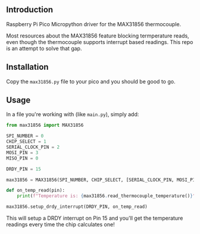 ## Introduction

Raspberry Pi Pico Micropython driver for the MAX31856 thermocouple.

Most resources about the MAX31856 feature blocking termperature reads, even though the thermocouple supports interrupt based readings. This repo is an attempt to solve that gap.

## Installation

Copy the `max31856.py` file to your pico and you should be good to go.

## Usage

In a file you're working with (like `main.py`), simply add:

```python
from max31856 import MAX31856

SPI_NUMBER = 0
CHIP_SELECT = 1
SERIAL_CLOCK_PIN = 2
MOSI_PIN = 3
MISO_PIN = 0

DRDY_PIN = 15

max31856 = MAX31856(SPI_NUMBER, CHIP_SELECT, [SERIAL_CLOCK_PIN, MOSI_PIN, MISO_PIN])

def on_temp_read(pin):
    print(f"Temperature is: {max31856.read_thermocouple_temperature()}")

max31856.setup_drdy_interrupt(DRDY_PIN, on_temp_read)
```

This will setup a DRDY interrupt on Pin 15 and you'll get the temperature readings every time the chip calculates one!
